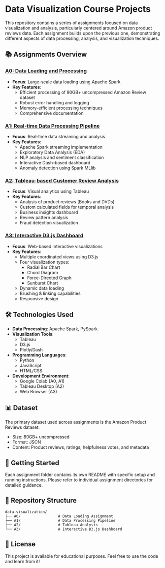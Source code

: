 # Data Visualization Course Projects

This repository contains a series of assignments focused on data visualization and analysis, particularly centered around Amazon product reviews data. Each assignment builds upon the previous one, demonstrating different aspects of data processing, analysis, and visualization techniques.

## 📚 Assignments Overview

### [A0: Data Loading and Processing](A0/)
- **Focus**: Large-scale data loading using Apache Spark
- **Key Features**:
  - Efficient processing of 80GB+ uncompressed Amazon Review dataset
  - Robust error handling and logging
  - Memory-efficient processing techniques
  - Comprehensive documentation

### [A1: Real-time Data Processing Pipeline](A1/)
- **Focus**: Real-time data streaming and analysis
- **Key Features**:
  - Apache Spark streaming implementation
  - Exploratory Data Analysis (EDA)
  - NLP analysis and sentiment classification
  - Interactive Dash-based dashboard
  - Anomaly detection using Spark MLlib

### [A2: Tableau-based Customer Review Analysis](A2/)
- **Focus**: Visual analytics using Tableau
- **Key Features**:
  - Analysis of product reviews (Books and DVDs)
  - Custom calculated fields for temporal analysis
  - Business insights dashboard
  - Review pattern analysis
  - Fraud detection visualization

### [A3: Interactive D3.js Dashboard](A3/)
- **Focus**: Web-based interactive visualizations
- **Key Features**:
  - Multiple coordinated views using D3.js
  - Four visualization types:
    - Radial Bar Chart
    - Chord Diagram
    - Force-Directed Graph
    - Sunburst Chart
  - Dynamic data loading
  - Brushing & linking capabilities
  - Responsive design

## 🛠️ Technologies Used

- **Data Processing**: Apache Spark, PySpark
- **Visualization Tools**: 
  - Tableau
  - D3.js
  - Plotly/Dash
- **Programming Languages**:
  - Python
  - JavaScript
  - HTML/CSS
- **Development Environment**:
  - Google Colab (A0, A1)
  - Tableau Desktop (A2)
  - Web Browser (A3)

## 📊 Dataset

The primary dataset used across assignments is the Amazon Product Reviews dataset:
- Size: 80GB+ uncompressed
- Format: JSON
- Content: Product reviews, ratings, helpfulness votes, and metadata

## 🚀 Getting Started

Each assignment folder contains its own README with specific setup and running instructions. Please refer to individual assignment directories for detailed guidance.

## 📂 Repository Structure

```
data-visualization/
├── A0/                 # Data Loading Assignment
├── A1/                 # Data Processing Pipeline
├── A2/                 # Tableau Analysis
└── A3/                 # Interactive D3.js Dashboard
```

## 📝 License

This project is available for educational purposes. Feel free to use the code and learn from it! 